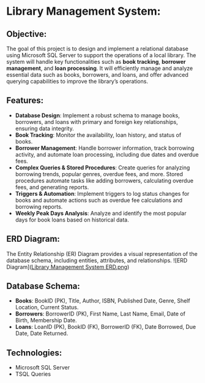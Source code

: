# Library Management System:

## Objective:
The goal of this project is to design and implement a relational database using Microsoft SQL Server to support the operations of a local library. The system will handle key functionalities such as **book tracking**, **borrower management**, and **loan processing**. It will efficiently manage and analyze essential data such as books, borrowers, and loans, and offer advanced querying capabilities to improve the library’s operations.

## Features:
- **Database Design**: Implement a robust schema to manage books, borrowers, and loans with primary and foreign key relationships, ensuring data integrity.
- **Book Tracking**: Monitor the availability, loan history, and status of books.
- **Borrower Management**: Handle borrower information, track borrowing activity, and automate loan processing, including due dates and overdue fees.
- **Complex Queries & Stored Procedures**: Create queries for analyzing borrowing trends, popular genres, overdue fees, and more. Stored procedures automate tasks like adding borrowers, calculating overdue fees, and generating reports.
- **Triggers & Automation**: Implement triggers to log status changes for books and automate actions such as overdue fee calculations and borrowing reports.
- **Weekly Peak Days Analysis**: Analyze and identify the most popular days for book loans based on historical data.

## ERD Diagram:
The Entity Relationship (ER) Diagram provides a visual representation of the database schema, including entities, attributes, and relationships.
![ERD Diagram]([Library Management System ERD.png](https://github.com/marwa-abusaa/Library-Management-System/blob/schema/Library%20Management%20System%20ERD.png))

## Database Schema:
- **Books**: BookID (PK), Title, Author, ISBN, Published Date, Genre, Shelf Location, Current Status.
- **Borrowers**: BorrowerID (PK), First Name, Last Name, Email, Date of Birth, Membership Date.
- **Loans**: LoanID (PK), BookID (FK), BorrowerID (FK), Date Borrowed, Due Date, Date Returned.

## Technologies:
- Microsoft SQL Server
- TSQL Queries


